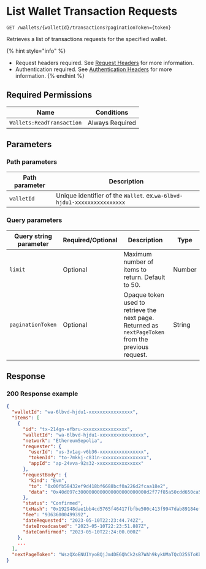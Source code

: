 # List Wallet Transaction Requests

`GET /wallets/{walletId}/transactions?paginationToken={token}`

Retrieves a list of transactions requests for the specified wallet.

{% hint style="info" %}
* Request headers required. See [Request Headers](../../advanced-topics/authentication/request-headers.md) for more information.
* Authentication required. See [Authentication Headers](../../advanced-topics/authentication/request-headers.md#authentication-headers) for more information.
{% endhint %}

## Required Permissions

| Name                      | Conditions      |
| ------------------------- | --------------- |
| `Wallets:ReadTransaction` | Always Required |

## Parameters <a href="#parameters.1" id="parameters.1"></a>

### Path parameters <a href="#path-parameters" id="path-parameters"></a>

| Path parameter | Description                                                             |
| -------------- | ----------------------------------------------------------------------- |
| `walletId`     | Unique identifier of the `Wallet`. ex.`wa-6lbvd-hjdu1-xxxxxxxxxxxxxxxx` |

### Query parameters <a href="#request-example.1" id="request-example.1"></a>

| Query string parameter | Required/Optional | Description                                                                                         | Type   |
| ---------------------- | ----------------- | --------------------------------------------------------------------------------------------------- | ------ |
| `limit`                | Optional          | Maximum number of items to return. Default to 50.                                                   | Number |
| `paginationToken`      | Optional          | Opaque token used to retrieve the next page. Returned as `nextPageToken` from the previous request. | String |

## Response <a href="#response" id="response"></a>

### 200 Response example <a href="#response-example" id="response-example"></a>

```json
{
  "walletId": "wa-6lbvd-hjdu1-xxxxxxxxxxxxxxxx",
  "items": [
    {
      "id": "tx-214gn-efbru-xxxxxxxxxxxxxxxx",
      "walletId": "wa-6lbvd-hjdu1-xxxxxxxxxxxxxxxx",
      "network": "EthereumSepolia",
      "requester": {
        "userId": "us-3v1ag-v6b36-xxxxxxxxxxxxxxxx",
        "tokenId": "to-7mkkj-c831n-xxxxxxxxxxxxxxxx",
        "appId": "ap-24vva-92s32-xxxxxxxxxxxxxxxx"
      },
      "requestBody": {
        "kind": "Evm",
        "to": "0x00fb58432ef9d418bf6688bcf0a226d2fcaa18e2",
        "data": "0x40d097c3000000000000000000000000d2f77f85a50cdd650ca562f3a180284e1d5b4934"
      },
      "status": "Confirmed",
      "txHash": "0x192948dae1bb4cd5765f46417fbfbe500c413f9947dab89184ef3ecd16117640",
      "fee": "93636000499392",
      "dateRequested": "2023-05-10T22:23:44.742Z",
      "dateBroadcasted": "2023-05-10T22:23:51.887Z",
      "dateConfirmed": "2023-05-10T22:24:00.000Z"
    },
    ...
  ],
  "nextPageToken": "WszQXoENUIYyoBQjJm4DE6QhCk2sB7WAh9kykUMaTQcD25SToKbuXkgf3td8ZYb2LrtopPLo35u407gwwA1Sug=="
}
```
